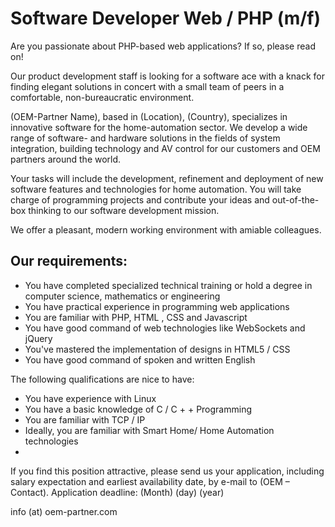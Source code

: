 Software Developer Web / PHP (m/f)
==========================

Are you passionate about PHP-based web applications? If so, please read on!

Our product development staff is looking for a software ace with a knack for finding elegant solutions in concert with a small team of peers in a comfortable, non-bureaucratic environment.

(OEM-Partner Name), based in (Location), (Country), specializes in innovative software for the home-automation sector. We develop a wide range of software- and hardware solutions in the fields of system integration, building technology and AV control for our customers and OEM partners around the world.

Your tasks will include the development, refinement and deployment of new software features and technologies for home automation. You will take charge of programming projects and contribute your ideas and out-of-the-box thinking to our software development mission.

We offer a pleasant, modern working environment with amiable colleagues.

Our requirements:
-----------------

- You have completed specialized technical training or hold a degree in computer science, mathematics or engineering
- You have practical experience in programming web applications
- You are familiar with PHP, HTML , CSS and Javascript
- You have good command of web technologies like WebSockets and jQuery
- You've mastered the implementation of designs in HTML5 / CSS
- You have good command of spoken and written English

The following qualifications are nice to have:
- You have experience with Linux
- You have a basic knowledge of C / C + + Programming
- You are familiar with TCP / IP
- Ideally, you are familiar with Smart Home/ Home Automation technologies
- 
If you find this position attractive, please send us your application, including salary expectation and earliest availability date, by e-mail to (OEM – Contact). Application deadline: (Month) (day) (year)

info (at) oem-partner.com
